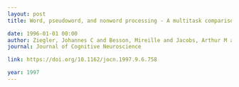 ```yaml
---
layout: post
title: Word, pseudoword, and nonword processing - A multitask comparison using event-related brain potentials

date: 1996-01-01 00:00
author: Ziegler, Johannes C and Besson, Mireille and Jacobs, Arthur M and Nazir, Tatjana A and Carr, Thomas H
journal: Journal of Cognitive Neuroscience

link: https://doi.org/10.1162/jocn.1997.9.6.758

year: 1997
---
```



